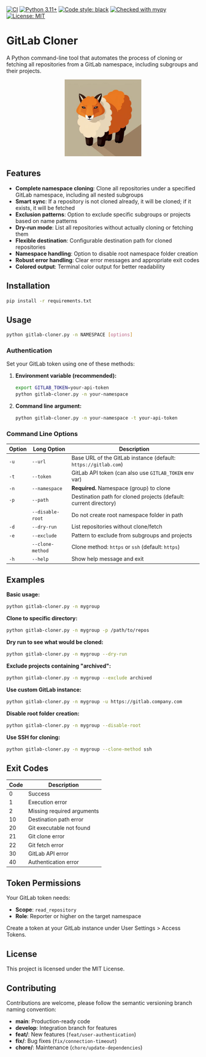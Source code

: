 [![CI](https://github.com/meeghele/gitlab-cloner/actions/workflows/ci.yml/badge.svg)](https://github.com/meeghele/gitlab-cloner/actions)
[![Python 3.11+](https://img.shields.io/badge/python-3.11+-blue.svg)](https://python.org)
[![Code style: black](https://img.shields.io/badge/code%20style-black-000000.svg)](https://github.com/psf/black)
[![Checked with mypy](https://www.mypy-lang.org/static/mypy_badge.svg)](https://mypy-lang.org/)
[![License: MIT](https://img.shields.io/badge/License-MIT-yellow.svg)](LICENSE)

# GitLab Cloner

A Python command-line tool that automates the process of cloning or fetching all repositories from a GitLab namespace, including subgroups and their projects.

<div align="center">
  <img src="images/gitlab-cloner_512.jpg" alt="GitLab Cloner Logo" width="200"/>
</div>

## Features

- **Complete namespace cloning**: Clone all repositories under a specified GitLab namespace, including all nested subgroups
- **Smart sync**: If a repository is not cloned already, it will be cloned; if it exists, it will be fetched
- **Exclusion patterns**: Option to exclude specific subgroups or projects based on name patterns
- **Dry-run mode**: List all repositories without actually cloning or fetching them
- **Flexible destination**: Configurable destination path for cloned repositories
- **Namespace handling**: Option to disable root namespace folder creation
- **Robust error handling**: Clear error messages and appropriate exit codes
- **Colored output**: Terminal color output for better readability

## Installation

```bash
pip install -r requirements.txt
```

## Usage

```bash
python gitlab-cloner.py -n NAMESPACE [options]
```

### Authentication

Set your GitLab token using one of these methods:

1. **Environment variable (recommended):**
   ```bash
   export GITLAB_TOKEN=your-api-token
   python gitlab-cloner.py -n your-namespace
   ```

2. **Command line argument:**
   ```bash
   python gitlab-cloner.py -n your-namespace -t your-api-token
   ```

### Command Line Options

| Option | Long Option | Description |
|--------|-------------|-------------|
| `-u` | `--url` | Base URL of the GitLab instance (default: `https://gitlab.com`) |
| `-t` | `--token` | GitLab API token (can also use `GITLAB_TOKEN` env var) |
| `-n` | `--namespace` | **Required.** Namespace (group) to clone |
| `-p` | `--path` | Destination path for cloned projects (default: current directory) |
| | `--disable-root` | Do not create root namespace folder in path |
| `-d` | `--dry-run` | List repositories without clone/fetch |
| `-e` | `--exclude` | Pattern to exclude from subgroups and projects |
| | `--clone-method` | Clone method: `https` or `ssh` (default: `https`) |
| `-h` | `--help` | Show help message and exit |

## Examples

**Basic usage:**
```bash
python gitlab-cloner.py -n mygroup
```

**Clone to specific directory:**
```bash
python gitlab-cloner.py -n mygroup -p /path/to/repos
```

**Dry run to see what would be cloned:**
```bash
python gitlab-cloner.py -n mygroup --dry-run
```

**Exclude projects containing "archived":**
```bash
python gitlab-cloner.py -n mygroup --exclude archived
```

**Use custom GitLab instance:**
```bash
python gitlab-cloner.py -n mygroup -u https://gitlab.company.com
```

**Disable root folder creation:**
```bash
python gitlab-cloner.py -n mygroup --disable-root
```

**Use SSH for cloning:**
```bash
python gitlab-cloner.py -n mygroup --clone-method ssh
```

## Exit Codes

| Code | Description |
|------|-------------|
| 0 | Success |
| 1 | Execution error |
| 2 | Missing required arguments |
| 10 | Destination path error |
| 20 | Git executable not found |
| 21 | Git clone error |
| 22 | Git fetch error |
| 30 | GitLab API error |
| 40 | Authentication error |

## Token Permissions

Your GitLab token needs:
- **Scope**: `read_repository` 
- **Role**: Reporter or higher on the target namespace

Create a token at your GitLab instance under User Settings > Access Tokens.

## License

This project is licensed under the MIT License.

## Contributing

Contributions are welcome, please follow the semantic versioning branch naming convention:

- **main**: Production-ready code
- **develop**: Integration branch for features
- **feat/**: New features (`feat/user-authentication`)
- **fix/**: Bug fixes (`fix/connection-timeout`)
- **chore/**: Maintenance (`chore/update-dependencies`)
